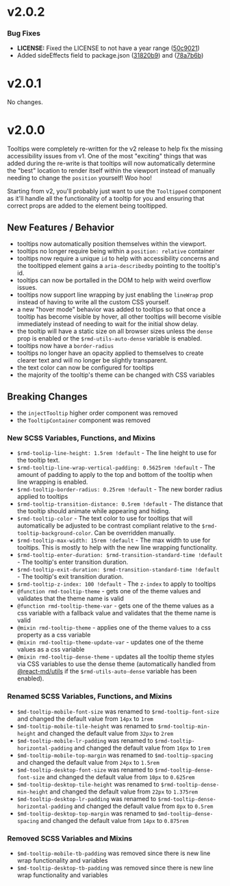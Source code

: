 # v2.0.2

### Bug Fixes

- **LICENSE:** Fixed the LICENSE to not have a year range
  ([50c9021](https://github.com/mlaursen/react-md/commit/50c9021cedc0d642758b9fd541bb6c93d2fe1786))
- Added sideEffects field to package.json
  ([31820b9](https://github.com/mlaursen/react-md/commit/31820b9b43705e5849664500a17b6849eb6dc2a9))
  and
  ([78a7b6b](https://github.com/mlaursen/react-md/commit/78a7b6b0e40c7daefb749835670705f21bd21720))

# v2.0.1

No changes.

# v2.0.0

Tooltips were completely re-written for the v2 release to help fix the missing
accessibility issues from v1. One of the most "exciting" things that was added
during the re-write is that tooltips will now automatically determine the "best"
location to render itself within the viewport instead of manually needing to
change the `position` yourself! Woo hoo!

Starting from v2, you'll probably just want to use the `Tooltipped` component as
it'll handle all the functionality of a tooltip for you and ensuring that
correct props are added to the element being tooltipped.

## New Features / Behavior

- tooltips now automatically position themselves within the viewport.
- tooltips no longer require being within a `position: relative` container
- tooltips now require a unique `id` to help with accessibility concerns and the
  tooltipped element gains a `aria-describedby` pointing to the tooltip's id.
- tooltips can now be portalled in the DOM to help with weird overflow issues.
- tooltips now support line wrapping by just enabling the `lineWrap` prop
  instead of having to write all the custom CSS yourself.
- a new "hover mode" behavior was added to tooltips so that once a tooltip has
  become visible by hover, all other tooltips will become visible immediately
  instead of needing to wait for the initial show delay.
- the tooltip will have a static size on all browser sizes unless the `dense`
  prop is enabled or the `$rmd-utils-auto-dense` variable is enabled.
- tooltips now have a `border-radius`
- tooltips no longer have an opacity applied to themselves to create clearer
  text and will no longer be slightly transparent.
- the text color can now be configured for tooltips
- the majority of the tooltip's theme can be changed with CSS variables

## Breaking Changes

- the `injectTooltip` higher order component was removed
- the `TooltipContainer` component was removed

### New SCSS Variables, Functions, and Mixins

- `$rmd-toolip-line-height: 1.5rem !default` - The line height to use for the
  tooltip text.
- `$rmd-tooltip-line-wrap-vertical-padding: 0.5625rem !default` - The amount of
  padding to apply to the top and bottom of the tooltip when line wrapping is
  enabled.
- `$rmd-tooltip-border-radius: 0.25rem !default` - The new border radius applied
  to tooltips
- `$rmd-tooltip-transition-distance: 0.5rem !default` - The distance that the
  tooltip should animate while appearing and hiding.
- `$rmd-tooltip-color` - The text color to use for tooltips that will
  automatically be adjusted to be contrast compliant relative to the
  `$rmd-tooltip-background-color`. Can be overridden manually.
- `$rmd-tooltip-max-width: 15rem !default` - The max width to use for tooltips.
  This is mostly to help with the new line wrapping functionality.
- `$rmd-tooltip-enter-duration: $rmd-transition-standard-time !default` - The
  tooltip's enter transition duration.
- `$rmd-tooltip-exit-duration: $rmd-transition-standard-time !default` - The
  tooltip's exit transition duration.
- `$rmd-tooltip-z-index: 100 !default` - The `z-index` to apply to tooltips
- `@function rmd-tooltip-theme` - gets one of the theme values and validates
  that the theme name is valid
- `@function rmd-tooltip-theme-var` - gets one of the theme values as a css
  variable with a fallback value and validates that the theme name is valid
- `@mixin rmd-tooltip-theme` - applies one of the theme values to a css property
  as a css variable
- `@mixin rmd-tooltip-theme-update-var` - updates one of the theme values as a
  css variable
- `@mixin rmd-tooltip-dense-theme` - updates all the tooltip theme styles via
  CSS variables to use the dense theme (automatically handled from
  [@react-md/utils] if the `$rmd-utils-auto-dense` variable has been enabled).

### Renamed SCSS Variables, Functions, and Mixins

- `$md-tooltip-mobile-font-size` was renamed to `$rmd-tooltip-font-size` and
  changed the default value from `14px` to `1rem`
- `$md-tooltip-mobile-tile-height` was renamed to `$rmd-tooltip-min-height` and
  changed the default value from `32px` to `2rem`
- `$md-tooltip-mobile-lr-padding` was renamed to
  `$rmd-tooltip-horizontal-padding` and changed the default value from `16px` to
  `1rem`
- `$md-tooltip-mobile-top-margin` was renamed to `$md-tooltip-spacing` and
  changed the default value from `24px` to `1.5rem`
- `$md-tooltip-desktop-font-size` was renamed to `$rmd-tooltip-dense-font-size`
  and changed the default value from `10px` to `0.625rem`
- `$md-tooltip-desktop-tile-height` was renamed to
  `$rmd-tooltip-dense-min-height` and changed the default value from `22px` to
  `1.375rem`
- `$md-tooltip-desktop-lr-padding` was renamed to
  `$rmd-tooltip-dense-horizontal-padding` and changed the default value from
  `8px` to `0.5rem`
- `$md-tooltip-desktop-top-margin` was renamed to `$md-tooltip-dense-spacing`
  and changed the default value from `14px` to `0.875rem`

### Removed SCSS Variables and Mixins

- `$md-tooltip-mobile-tb-padding` was removed since there is new line wrap
  functionality and variables
- `$md-tooltip-desktop-tb-padding` was removed since there is new line wrap
  functionality and variables

[@react-md/utils]:
  https://github.com/mlaursen/react-md/tree/master/packages/utils

